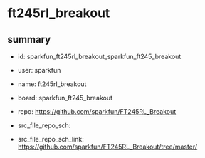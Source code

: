 # ft245rl_breakout
 
## summary 
* id: sparkfun_ft245rl_breakout_sparkfun_ft245_breakout
* user: sparkfun
* name: ft245rl_breakout
* board: sparkfun_ft245_breakout
* repo: https://github.com/sparkfun/FT245RL_Breakout



* src_file_repo_sch: 
* src_file_repo_sch_link: https://github.com/sparkfun/FT245RL_Breakout/tree/master/






